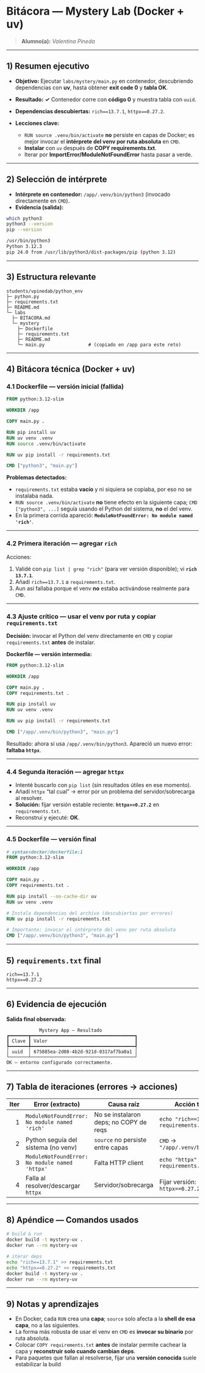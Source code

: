 # Bitácora — Mystery Lab (Docker + uv)

> **Alumno(a):** *Valentina Pineda*
---

## 1) Resumen ejecutivo

* **Objetivo:** Ejecutar `labs/mystery/main.py` en contenedor, descubriendo dependencias con **uv**, hasta obtener **exit code 0** y **tabla OK**.
* **Resultado:** **✓** Contenedor corre con **código 0** y muestra tabla con `uuid`.
* **Dependencias descubiertas:** `rich==13.7.1`, `httpx==0.27.2`.
* **Lecciones clave:**

  * `RUN source .venv/bin/activate` **no** persiste en capas de Docker; es mejor invocar el **intérprete del venv por ruta absoluta** en `CMD`.
  * **Instalar** con `uv` después de **COPY requirements.txt**.
  * Iterar por **ImportError/ModuleNotFoundError** hasta pasar a verde.

---

## 2) Selección de intérprete

* **Intérprete en contenedor:** `/app/.venv/bin/python3` (invocado directamente en `CMD`).
* **Evidencia (salida):**

```bash
which python3
python3 --version
pip --version
```

```bash
/usr/bin/python3
Python 3.12.3
pip 24.0 from /usr/lib/python3/dist-packages/pip (python 3.12)
```
---

## 3) Estructura relevante

```text
students/vpinedab/python_env
├─ python.py
├─ requirements.txt
├─ README.md
└─ labs
  ├─ BITACORA.md 
  └─ mystery
    ├─ Dockerfile
    ├─ requirements.txt
    ├─ README.md
    └─ main.py                # (copiado en /app para este reto)
```

---

## 4) Bitácora técnica (Docker + uv)

### 4.1 Dockerfile — versión **inicial** (fallida)

```dockerfile
FROM python:3.12-slim

WORKDIR /app

COPY main.py .

RUN pip install uv
RUN uv venv .venv
RUN source .venv/bin/activate

RUN uv pip install -r requirements.txt

CMD ["python3", "main.py"]
```

**Problemas detectados:**

* `requirements.txt` estaba **vacío** y ni siquiera se copiaba, por eso no se instalaba nada.
* `RUN source .venv/bin/activate` **no** tiene efecto en la siguiente capa; `CMD ["python3", ...]` seguía usando el Python del sistema, **no** el del venv.
* En la primera corrida apareció: **`ModuleNotFoundError: No module named 'rich'`**.

---

### 4.2 Primera iteración — agregar `rich`

Acciones:

1. Validé con `pip list | grep "rich"` (para ver versión disponible); vi **`rich 13.7.1`**.
2. Añadí `rich==13.7.1` a `requirements.txt`.
3. Aun así fallaba porque el venv **no** estaba activándose realmente para `CMD`.

---

### 4.3 Ajuste crítico — usar el venv **por ruta** y copiar `requirements.txt`

**Decisión:** invocar el Python del venv directamente en `CMD` y copiar `requirements.txt` **antes** de instalar.

**Dockerfile — versión intermedia:**

```dockerfile
FROM python:3.12-slim

WORKDIR /app

COPY main.py .
COPY requirements.txt .

RUN pip install uv
RUN uv venv .venv

RUN uv pip install -r requirements.txt

CMD ["/app/.venv/bin/python3", "main.py"]
```

Resultado: ahora sí usa `/app/.venv/bin/python3`. Apareció un nuevo error: **faltaba `httpx`**.

---

### 4.4 Segunda iteración — agregar `httpx`

* Intenté buscarlo con `pip list` (sin resultados útiles en ese momento).
* Añadí `httpx` “tal cual” → error por un problema del servidor/sobrecarga al resolver.
* **Solución:** fijar versión estable reciente: **`httpx==0.27.2`** en `requirements.txt`.
* Reconstruí y ejecuté: **OK**.

---

### 4.5 Dockerfile — versión **final**

```dockerfile
# syntax=docker/dockerfile:1
FROM python:3.12-slim

WORKDIR /app

COPY main.py .
COPY requirements.txt .

RUN pip install --no-cache-dir uv
RUN uv venv .venv

# Instala dependencias del archivo (descubiertas por errores)
RUN uv pip install -r requirements.txt

# Importante: invocar el intérprete del venv por ruta absoluta
CMD ["/app/.venv/bin/python3", "main.py"]
```

---

## 5) `requirements.txt` final

```text
rich==13.7.1
httpx==0.27.2
```

---

## 6) Evidencia de ejecución

**Salida final observada:**

```
            Mystery App — Resultado             
┏━━━━━━━┳━━━━━━━━━━━━━━━━━━━━━━━━━━━━━━━━━━━━━━┓
┃ Clave ┃ Valor                                ┃
┡━━━━━━━╇━━━━━━━━━━━━━━━━━━━━━━━━━━━━━━━━━━━━━━┩
│ uuid  │ 675885ea-2d08-4b2d-921d-0317af7ba0a1 │
└───────┴──────────────────────────────────────┘
OK — entorno configurado correctamente.
```
---

## 7) Tabla de iteraciones (errores → acciones)

| Iter | Error (extracto)                               | Causa raíz                             | Acción tomada                             | Resultado           |
| ---: | ---------------------------------------------- | -------------------------------------- | ----------------------------------------- | ------------------- |
|    1 | `ModuleNotFoundError: No module named 'rich'`  | No se instalaron deps; no COPY de reqs | `echo "rich==13.7.1" >> requirements.txt` | Fallo siguiente dep |
|    2 | Python seguía del sistema (no venv)            | `source` no persiste entre capas       | `CMD` → `"/app/.venv/bin/python3"`        | Avanza              |
|    3 | `ModuleNotFoundError: No module named 'httpx'` | Falta HTTP client                      | `echo "httpx" >> requirements.txt`        | Error servidor      |
|    4 | Falla al resolver/descargar `httpx`            | Servidor/sobrecarga                    | Fijar versión: `httpx==0.27.2`            | **OK**              |

---

## 8) Apéndice — Comandos usados

```bash
# build & run
docker build -t mystery-uv .
docker run --rm mystery-uv

# iterar deps
echo "rich==13.7.1" >> requirements.txt
echo "httpx==0.27.2" >> requirements.txt
docker build -t mystery-uv .
docker run --rm mystery-uv
```

---

## 9) Notas y aprendizajes

* En Docker, cada `RUN` crea una **capa**; `source` solo afecta a la **shell de esa capa**, no a las siguientes.
* La forma más robusta de usar el venv en `CMD` es **invocar su binario** por ruta absoluta.
* Colocar `COPY requirements.txt` **antes** de instalar permite cachear la capa y **reconstruir solo cuando cambian deps**.
* Para paquetes que fallan al resolverse, fijar una **versión conocida** suele estabilizar la build
